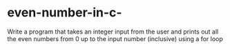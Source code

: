 # even-number-in-c-
Write a program that takes an integer input from the user and prints out all the even numbers from 0 up to the input number (inclusive) using a for loop
